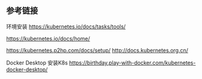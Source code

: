 
## 参考链接 ##
环境安装 https://kubernetes.io/docs/tasks/tools/

https://kubernetes.io/docs/home/

https://kubernetes.p2hp.com/docs/setup/
http://docs.kubernetes.org.cn/


Docker Desktop 安装K8s
https://birthday.play-with-docker.com/kubernetes-docker-desktop/
